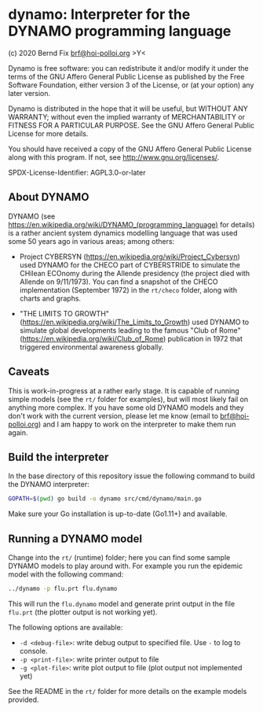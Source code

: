 
dynamo: Interpreter for the DYNAMO programming language
=======================================================

(c) 2020 Bernd Fix <brf@hoi-polloi.org>   >Y<

Dynamo is free software: you can redistribute it and/or modify it
under the terms of the GNU Affero General Public License as published
by the Free Software Foundation, either version 3 of the License,
or (at your option) any later version.

Dynamo is distributed in the hope that it will be useful, but
WITHOUT ANY WARRANTY; without even the implied warranty of
MERCHANTABILITY or FITNESS FOR A PARTICULAR PURPOSE.  See the GNU
Affero General Public License for more details.

You should have received a copy of the GNU Affero General Public License
along with this program.  If not, see <http://www.gnu.org/licenses/>.

SPDX-License-Identifier: AGPL3.0-or-later

## About DYNAMO

DYNAMO (see https://en.wikipedia.org/wiki/DYNAMO_(programming_language) for
details) is a rather ancient system dynamics modelling language that was used
some 50 years ago in various areas; among others:

* Project CYBERSYN (https://en.wikipedia.org/wiki/Project_Cybersyn) used
DYNAMO for the CHECO part of CYBERSTRIDE to simulate the CHilean ECOnomy during
the Allende presidency (the project died with Allende on 9/11/1973). You can
find a snapshot of the CHECO implementation (September 1972) in the `rt/checo`
folder, along with charts and graphs.

* "THE LIMITS TO GROWTH" (https://en.wikipedia.org/wiki/The_Limits_to_Growth)
used DYNAMO to simulate global developments leading to the famous "Club of
Rome" (https://en.wikipedia.org/wiki/Club_of_Rome) publication in 1972 that
triggered environmental awareness globally.

## Caveats

This is work-in-progress at a rather early stage. It is capable of running
simple models (see the `rt/` folder for examples), but will most likely fail
on anything more complex. If you have some old DYNAMO models and they don't
work with the current version, please let me know (email to brf@hoi-polloi.org)
and I am happy to work on the interpreter to make them run again.

## Build the interpreter

In the base directory of this repository issue the following command to build
the DYNAMO interpreter:

```bash
GOPATH=$(pwd) go build -o dynamo src/cmd/dynamo/main.go
```

Make sure your Go installation is up-to-date (Go1.11+) and available.

## Running a DYNAMO model

Change into the `rt/` (runtime) folder; here you can find some sample DYNAMO
models to play around with. For example you run the epidemic model with the
following command:

```bash
../dynamo -p flu.prt flu.dynamo
```

This will run the `flu.dynamo` model and generate print output in the file
`flu.prt` (the plotter output is not working yet).

The following options are available:

* `-d <debug-file>`: write debug output to specified file. Use `-` to log to console.
* `-p <print-file>`: write printer output to file
* `-g <plot-file>`: write plot output to file (plot output not implemented yet)

See the README in the `rt/` folder for more details on the example models
provided.
